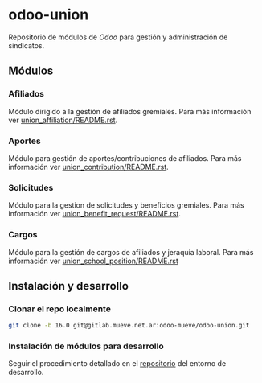 # odoo-union

Repositorio de módulos de *Odoo* para gestión y administración de sindicatos.

## Módulos

### Afiliados

Módulo dirigido a la gestión de afiliados gremiales. Para más información ver [union_affiliation/README.rst](/union_affiliation/README.rst).

### Aportes

Módulo para gestión de aportes/contribuciones de afiliados. Para más información ver [union_contribution/README.rst](/union_contribution/README.rst).

### Solicitudes

Módulo para la gestion de solicitudes y beneficios gremiales. Para más información ver [union_benefit_request/README.rst](/union_benefit_request/README.rst).

### Cargos

Módulo para la gestión de cargos de afiliados y jeraquía laboral. Para más información ver [union_school_position/README.rst](/union_school_position/README.rst)

## Instalación y desarrollo

### Clonar el repo localmente

```bash
git clone -b 16.0 git@gitlab.mueve.net.ar:odoo-mueve/odoo-union.git
```

### Instalación de módulos para desarrollo

Seguir el procedimiento detallado en el [repositorio](https://github.com/Mueve-TEC/soltec-localdev/) del entorno de desarrollo.
